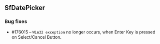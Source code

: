 ## SfDatePicker

### Bug fixes


* \#176015 –  `Win32 exception` no longer occurs, when Enter Key is pressed on Select/Cancel Button.
